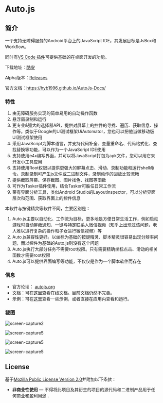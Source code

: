 # Auto.js
## 简介
一个支持无障碍服务的Android平台上的JavaScript IDE，其发展目标是JsBox和Workflow。

同时有[VS Code 插件](https://github.com/hyb1996/Auto.js-VSCode-Extension)可提供基础的在桌面开发的功能。

下载地址：[酷安](http://www.coolapk.com/apk/org.autojs.autojs)

Alpha版本：[Releases](https://github.com/hyb1996/NoRootScriptDroid/releases)

官方文档：https://hyb1996.github.io/AutoJs-Docs/

### 特性
1. 由无障碍服务实现的简单易用的自动操作函数
2. 悬浮窗录制和运行
3. 更专业&强大的选择器API，提供对屏幕上的控件的寻找、遍历、获取信息、操作等。类似于Google的UI测试框架UiAutomator，您也可以把他当做移动版UI测试框架使用
4. 采用JavaScript为脚本语言，并支持代码补全、变量重命名、代码格式化、查找替换等功能，可以作为一个JavaScript IDE使用
5. 支持使用e4x编写界面，并可以将JavaScript打包为apk文件，您可以用它来开发小工具应用
6. 支持使用Root权限以提供更强大的屏幕点击、滑动、录制功能和运行shell命令。录制录制可产生js文件或二进制文件，录制动作的回放比较流畅
7. 提供截取屏幕、保存截图、图片找色、找图等函数
8. 可作为Tasker插件使用，结合Tasker可胜任日常工作流
9. 带有界面分析工具，类似Android Studio的LayoutInspector，可以分析界面层次和范围、获取界面上的控件信息

本软件与按键精灵等软件不同，主要区别是：
1. Auto.js主要以自动化、工作流为目标，更多地是方便日常生活工作，例如启动游戏时自动屏蔽通知、一键与特定联系人微信视频（知乎上出现过该问题，老人难以进行复杂的操作和子女进行微信视频）等
2. Auto.js兼容性更好。以坐标为基础的按键精灵、脚本精灵很容易出现分辨率问题，而以控件为基础的Auto.js则没有这个问题
3. Auto.js执行大部分任务不需要root权限。只有需要精确坐标点击、滑动的相关函数才需要root权限
4. Auto.js可以提供界面编写等功能，不仅仅是作为一个脚本软件而存在


### 信息
* 官方论坛： [autojs.org](http://www.autojs.org)
* 文档：可在[这里](https://hyb1996.github.io/AutoJs-Docs/)查看在线文档。目前文档仍然不完善。
* 示例：可在[这里](https://github.com/hyb1996/NoRootScriptDroid/tree/master/app/src/main/assets/sample)查看一些示例，或者直接在应用内查看和运行。

### 截图

![screen-capture2](https://raw.githubusercontent.com/hyb1996/NoRootScriptDroid/master/screen-captures/ss02.png)

![screen-capture5](https://raw.githubusercontent.com/hyb1996/NoRootScriptDroid/master/screen-captures/ss05.png)

![screen-capture5](https://raw.githubusercontent.com/hyb1996/NoRootScriptDroid/master/screen-captures/ss07.png)

![screen-capture5](https://raw.githubusercontent.com/hyb1996/NoRootScriptDroid/master/screen-captures/ss08.png)

## License
基于[Mozilla Public License Version 2.0](https://github.com/hyb1996/NoRootScriptDroid/blob/master/LICENSE.md)并附加以下条款：
* **非商业性使用** — 不得将此项目及其衍生的项目的源代码和二进制产品用于任何商业和盈利用途
.
